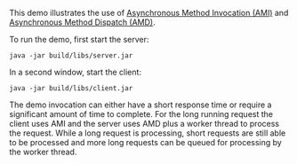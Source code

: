 This demo illustrates the use of [Asynchronous Method Invocation (AMI)][1]
and [Asynchronous Method Dispatch (AMD)][2].

To run the demo, first start the server:

```
java -jar build/libs/server.jar
```

In a second window, start the client:

```
java -jar build/libs/client.jar
```

The demo invocation can either have a short response time or require a
significant amount of time to complete. For the long running request
the client uses AMI and the server uses AMD plus a worker thread to
process the request. While a long request is processing, short
requests are still able to be processed and more long requests can be
queued for processing by the worker thread.

[1]: https://doc.zeroc.com/ice/3.7/language-mappings/java-mapping/client-side-slice-to-java-mapping/asynchronous-method-invocation-ami-in-java
[2]: https://doc.zeroc.com/ice/3.7/language-mappings/java-mapping/server-side-slice-to-java-mapping/asynchronous-method-dispatch-amd-in-java

